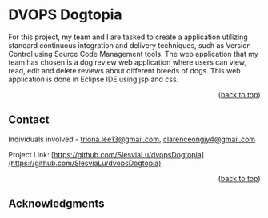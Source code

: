 # DVOPS Dogtopia


<!-- testing for CODEOWNERS -->

<!-- Improved compatibility of back to top link: See: https://github.com/othneildrew/Best-README-Template/pull/73 -->
<!-- <a name="readme-top"></a> -->
<!--
*** Thanks for checking out the Best-README-Template. If you have a suggestion
*** that would make this better, please fork the repo and create a pull request
*** or simply open an issue with the tag "enhancement".
*** Don't forget to give the project a star!
*** Thanks again! Now go create something AMAZING! :D
-->

<!-- Demo test -->

<!-- PROJECT SHIELDS -->
<!--
*** I'm using markdown "reference style" links for readability.
*** Reference links are enclosed in brackets [ ] instead of parentheses ( ).
*** See the bottom of this document for the declaration of the reference variables
*** for contributors-url, forks-url, etc. This is an optional, concise syntax you may use.
*** https://www.markdownguide.org/basic-syntax/#reference-style-links
-->





<!-- ABOUT THE DEVOPS DOGTOPIA PROJECT -->

For this project, my team and I are  tasked to create a application utilizing standard continuous integration and delivery techniques,
such as Version Control using Source Code Management tools. 
The web application that my team has chosen is a dog review web application where users can view, read, edit and delete reviews about different breeds of dogs.
This web application is done in Eclipse IDE using jsp and css. 
<p align="right">(<a href="#readme-top">back to top</a>)</p>




<!-- CONTACT -->
## Contact

Individuals involved - triona.lee13@gmail.com, clarenceongjy4@gmail.com

Project Link: [https://github.com/SlesviaLu/dvopsDogtopia](https://github.com/SlesviaLu/dvopsDogtopia)

<p align="right">(<a href="#readme-top">back to top</a>)</p>



<!-- ACKNOWLEDGMENTS -->
## Acknowledgments




